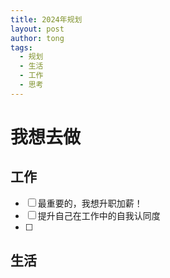 ```yaml
---
title: 2024年规划
layout: post
author: tong
tags:
  - 规划
  - 生活
  - 工作
  - 思考
---
```

# 我想去做

## 工作
- [ ] 最重要的，我想升职加薪！
- [ ] 提升自己在工作中的自我认同度
- [ ] 
## 生活
